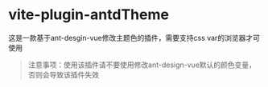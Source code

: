 # vite-plugin-antdTheme

这是一款基于ant-desgin-vue修改主题色的插件，需要支持css var的浏览器才可使用

> 注意事项：使用该插件请不要使用修改ant-design-vue默认的颜色变量，否则会导致该插件失效
